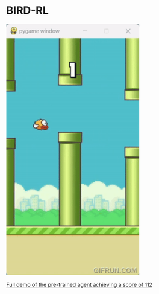 # BIRD-RL
<img src="assets/FlappyBird_with_DQN.gif" alt="Alt text" style="width: 70%; height: 70%;">

[Full demo of the pre-trained agent achieving a score of 112](http://www.youtube.com/watch?v=9a1lPtSu9Fw)
